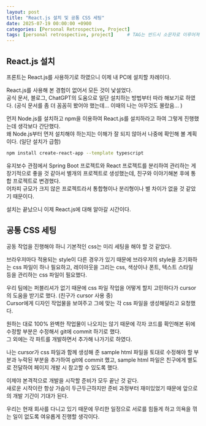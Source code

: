 ```yaml
---
layout: post
title: "React.js 설치 및 공통 CSS 세팅"
date: 2025-07-19 00:00:00 +0900
categories: [Personal Retrospective, Project]
tags: [personal retrospective, project]		# TAG는 반드시 소문자로 이루어져야함!
---
```


## React.js 설치

프론트는 React.js를 사용하기로 하였으니 이제 내 PC에 설치할 차례이다.<br>

React.js를 사용해 본 경험이 없어서 모든 것이 낯설었다.<br>
공식 문서, 블로그, ChatGPT의 도움으로 일단 설치하는 방법부터 따라 해보기로 하였다. (공식 문서를 좀 더 꼼꼼히 봤어야 했는데... 이때의 나는 아무것도 몰랐음... )<br>

먼저 Node.js를 설치하고 npm을 이용하여 React.js를 설치하라고 하여 그렇게 진행했는데 생각보다 간단했다.<br>
왜 Node.js부터 먼저 설치해야 하는지는 이해가 잘 되지 않아서 나중에 확인해 볼 계획이다. (일단 설치가 급함)<br>

```sh
npm install create-react-app --template typescript
```

유지보수 관점에서 Spring Boot 프로젝트와 React 프로젝트를 분리하여 관리하는 게 장기적으로 좋을 것 같아서 별개의 프로젝트로 생성했는데, 친구와 이야기해본 후에 통합 프로젝트로 변경했다.<br>
어차피 규모가 크지 않은 프로젝트라서 통합형이나 분리형이나 별 차이가 없을 것 같았기 때문이다.<br>

설치는 끝났으니 이제 React.js에 대해 알아갈 시간이다.<br>

## 공통 CSS 세팅

공동 작업을 진행해야 하니 기본적인 css는 미리 세팅을 해야 할 것 같았다.<br>

브라우저마다 적용되는 style이 다른 경우가 있기 때문에 브라우저의 style을 초기화하는 css 파일이 하나 필요하고, 레이아웃을 그리는 css, 색상이나 폰트, 텍스트 스타일 등을 관리하는 css 파일이 필요했다.<br>

우리 팀에는 퍼블리셔가 없기 때문에 css 파일 작업을 어떻게 할지 고민하다가 cursor의 도움을 받기로 했다. (친구가 cursor 사용 중)<br>
Cursor에게 디자인 작업물을 보여주고 그에 맞는 각 css 파일을 생성해달라고 요청했다.<br>

원하는 대로 100% 완벽한 작업물이 나오지는 않기 때문에 각자 코드를 확인해본 뒤에 수정할 부분은 수정해서 git에 commit 하기로 했다.<br>
그 외에는 각 파트를 개발하면서 추가해 나가기로 하였다.<br>

나는 cursor가 css 파일과 함께 생성해 준 sample html 파일을 토대로 수정해야 할 부분과 누락된 부분을 추가하여 git에 commit 했고, sample html 파일은 친구에게 별도로 전달하여 페이지 개발 시 참고할 수 있도록 했다.<br>

이제야 본격적으로 개발을 시작할 준비가 모두 끝난 것 같다.<br>
새로운 시작이란 항상 가슴이 두근두근하지만 준비 과정부터 재미있었기 때문에 앞으로의 개발 기간이 기대가 된다.<br>

우리는 현재 회사를 다니고 있기 때문에 무리한 일정으로 서로를 힘들게 하고 의욕을 꺾는 일이 없도록 여유롭게 진행할 생각이다.<br>
